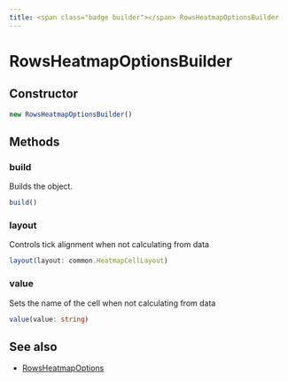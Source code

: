 ```yaml
---
title: <span class="badge builder"></span> RowsHeatmapOptionsBuilder
---
```

# <span class="badge builder"></span> RowsHeatmapOptionsBuilder

## Constructor

```typescript
new RowsHeatmapOptionsBuilder()
```
## Methods

### <span class="badge object-method"></span> build

Builds the object.

```typescript
build()
```

### <span class="badge object-method"></span> layout

Controls tick alignment when not calculating from data

```typescript
layout(layout: common.HeatmapCellLayout)
```

### <span class="badge object-method"></span> value

Sets the name of the cell when not calculating from data

```typescript
value(value: string)
```

## See also

 * <span class="badge object-type-interface"></span> [RowsHeatmapOptions](./object-RowsHeatmapOptions.md)
